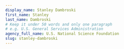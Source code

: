 ```yaml
---
display_name: Stanley Dambroski
first_name: Stanley
last_name: Dambroski
# Keep it under 50 words and only one paragraph
# e.g. U.S. General Services Administration
agency_full_name: U.S. National Science Foundation
slug: stanley-dambroski
---
```

